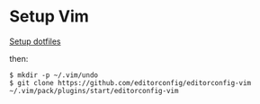 # Setup Vim

[Setup dotfiles](/linux/setup-dotfiles)

then:

	$ mkdir -p ~/.vim/undo
	$ git clone https://github.com/editorconfig/editorconfig-vim ~/.vim/pack/plugins/start/editorconfig-vim
